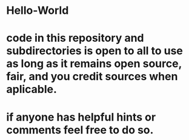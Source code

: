 # Hello-World
# code in this repository and subdirectories is open to all to use as long as it remains open source, fair, and you credit sources when aplicable.
# if anyone has helpful hints or comments feel free to do so.
